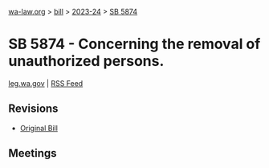 [wa-law.org](/) > [bill](/bill/) > [2023-24](/bill/2023-24/) > [SB 5874](/bill/2023-24/sb/5874/)

# SB 5874 - Concerning the removal of unauthorized persons.
[leg.wa.gov](https://app.leg.wa.gov/billsummary?BillNumber=5874&Year=2023&Initiative=false) | [RSS Feed](./rss.xml)

## Revisions
* [Original Bill](1/)

## Meetings
